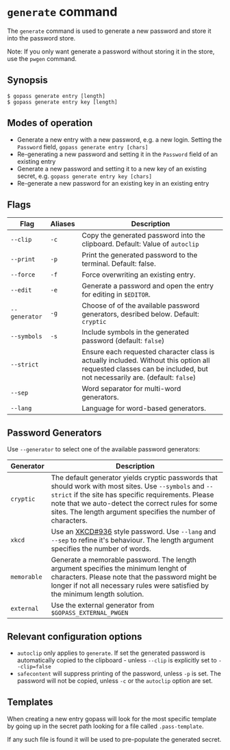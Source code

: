 # `generate` command

The `generate` command is used to generate a new password and store it into the password store.

Note: If you only want generate a password without storing it in the store, use the `pwgen` command.

## Synopsis

```
$ gopass generate entry [length]
$ gopass generate entry key [length]
```

## Modes of operation

* Generate a new entry with a new password, e.g. a new login. Setting the `Password` field, `gopass generate entry [chars]`
* Re-generating a new password and setting it in the `Password` field of an existing entry
* Generate a new password and setting it to a new key of an existing secret, e.g. `gopass generate entry key [chars]`
* Re-generate a new password for an existing key in an existing entry

## Flags

| Flag          | Aliases | Description                                                                                                                                                        |
|---------------|---------|--------------------------------------------------------------------------------------------------------------------------------------------------------------------|
| `--clip`      | `-c`    | Copy the generated password into the clipboard. Default: Value of `autoclip`                                                                                       |
| `--print`     | `-p`    | Print the generated password to the terminal. Default: false.                                                                                                      |
| `--force`     | `-f`    | Force overwriting an existing entry.                                                                                                                               |
| `--edit`      | `-e`    | Generate a password and open the entry for editing in `$EDITOR`.                                                                                                   |
| `--generator` | `-g`    | Choose of of the available password generators, desribed below. Default: `cryptic`                                                                                 |
| `--symbols`   | `-s`    | Include symbols in the generated password (default: `false`)                                                                                                       |
| `--strict`    |         | Ensure each requested character class is actually included. Without this option all requested classes can be included, but not necessarily are. (default: `false`) |
| `--sep`       |         | Word separator for multi-word generators.                                                                                                                          |
| `--lang`      |         | Language for word-based generators.                                                                                                                                |

## Password Generators

Use `--generator` to select one of the available password generators:

| Generator   | Description                                                                                                                                                                                                                                                                      |
|-------------|----------------------------------------------------------------------------------------------------------------------------------------------------------------------------------------------------------------------------------------------------------------------------------|
| `cryptic`   | The default generator yields cryptic passwords that should work with most sites. Use `--symbols` and `--strict` if the site has specific requirements. Please note that we auto-detect the correct rules for some sites. The length argument specifies the number of characters. |
| `xkcd`      | Use an [XKCD#936](https://xkcd.com/936/) style password. Use `--lang` and `--sep` to refine it's behaviour. The length argument specifies the number of words.                                                                                                                   |
| `memorable` | Generate a memorable password. The length argument specifies the minimum lenght of characters. Please note that the password might be longer if not all necessary rules were satisfied by the minimum length solution.                                                           |
| `external`  | Use the external generator from `$GOPASS_EXTERNAL_PWGEN`                                                                                                                                                                                                                         |

## Relevant configuration options

* `autoclip` only applies to `generate`. If set the generated password is automatically copied to the clipboard - unless `--clip` is explicitly set to `--clip=false`
* `safecontent` will suppress printing of the password, unless `-p` is set. The password will not be copied, unless `-c` or the `autoclip` option are set.

## Templates

When creating a new entry gopass will look for the most specific template
by going up in the secret path looking for a file called `.pass-template`.

If any such file is found it will be used to pre-populate the generated
secret.
